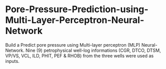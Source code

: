 # Pore-Pressure-Prediction-using-Multi-Layer-Perceptron-Neural-Network
Build a Predict pore pressure using Multi-layer perceptron (MLP) Neural-Network.
Nine (9) petrophysical well-log informations (CGR, DTCO, DTSM, VP/VS, VCL, ILD, PHIT, PEF &amp; RHOB) from the three wells were used as inputs.
